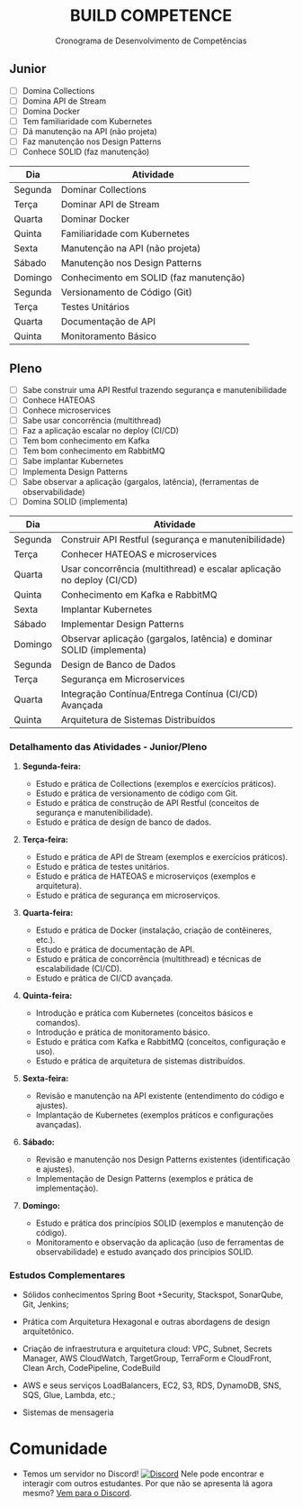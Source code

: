 <h1 align="center"> BUILD COMPETENCE </h1>

<p align="center">
 Cronograma de Desenvolvimento de Competências
<p align="center">



## Junior

- [ ] Domina Collections
- [ ] Domina API de Stream
- [ ] Domina Docker
- [ ] Tem familiaridade com Kubernetes
- [ ] Dá manutenção na API (não projeta)
- [ ] Faz manutenção nos Design Patterns
- [ ] Conhece SOLID (faz manutenção)

| Dia      | Atividade                                   |
|----------|---------------------------------------------|
| Segunda  | Dominar Collections                         |
| Terça    | Dominar API de Stream                       |
| Quarta   | Dominar Docker                              |
| Quinta   | Familiaridade com Kubernetes                |
| Sexta    | Manutenção na API (não projeta)             |
| Sábado   | Manutenção nos Design Patterns              |
| Domingo  | Conhecimento em SOLID (faz manutenção)      |
| Segunda  | Versionamento de Código (Git)               |
| Terça    | Testes Unitários                            |
| Quarta   | Documentação de API                         |
| Quinta   | Monitoramento Básico                        |

## Pleno

- [ ] Sabe construir uma API Restful trazendo segurança e manutenibilidade
- [ ] Conhece HATEOAS
- [ ] Conhece microservices
- [ ] Sabe usar concorrência (multithread)
- [ ] Faz a aplicação escalar no deploy (CI/CD)
- [ ] Tem bom conhecimento em Kafka
- [ ] Tem bom conhecimento em RabbitMQ
- [ ] Sabe implantar Kubernetes
- [ ] Implementa Design Patterns
- [ ] Sabe observar a aplicação (gargalos, latência), (ferramentas de observabilidade)
- [ ] Domina SOLID (implementa)

| Dia      | Atividade                                                            |
|----------|----------------------------------------------------------------------|
| Segunda  | Construir API Restful (segurança e manutenibilidade)                 |
| Terça    | Conhecer HATEOAS e microservices                                     |
| Quarta   | Usar concorrência (multithread) e escalar aplicação no deploy (CI/CD)|
| Quinta   | Conhecimento em Kafka e RabbitMQ                                     |
| Sexta    | Implantar Kubernetes                                                 |
| Sábado   | Implementar Design Patterns                                          |
| Domingo  | Observar aplicação (gargalos, latência) e dominar SOLID (implementa) |
| Segunda  | Design de Banco de Dados                                             |
| Terça    | Segurança em Microservices                                           |
| Quarta   | Integração Contínua/Entrega Contínua (CI/CD) Avançada                |
| Quinta   | Arquitetura de Sistemas Distribuídos                                 |


### Detalhamento das Atividades - Junior/Pleno

1. **Segunda-feira:**
   - Estudo e prática de Collections (exemplos e exercícios práticos).
   - Estudo e prática de versionamento de código com Git.
   - Estudo e prática de construção de API Restful (conceitos de segurança e manutenibilidade).
   - Estudo e prática de design de banco de dados.

2. **Terça-feira:**
   - Estudo e prática de API de Stream (exemplos e exercícios práticos).
   - Estudo e prática de testes unitários.
   - Estudo e prática de HATEOAS e microserviços (exemplos e arquitetura).
   - Estudo e prática de segurança em microserviços.

3. **Quarta-feira:**
   - Estudo e prática de Docker (instalação, criação de contêineres, etc.).
   - Estudo e prática de documentação de API.
   - Estudo e prática de concorrência (multithread) e técnicas de escalabilidade (CI/CD).
   - Estudo e prática de CI/CD avançada.

4. **Quinta-feira:**
   - Introdução e prática com Kubernetes (conceitos básicos e comandos).
   - Introdução e prática de monitoramento básico.
   - Estudo e prática com Kafka e RabbitMQ (conceitos, configuração e uso).
   - Estudo e prática de arquitetura de sistemas distribuídos.   

5. **Sexta-feira:**
   - Revisão e manutenção na API existente (entendimento do código e ajustes).
   - Implantação de Kubernetes (exemplos práticos e configurações avançadas).

6. **Sábado:**
   - Revisão e manutenção nos Design Patterns existentes (identificação e ajustes).
   - Implementação de Design Patterns (exemplos e prática de implementação).

7. **Domingo:**
   - Estudo e prática dos princípios SOLID (exemplos e manutenção de código).
   - Monitoramento e observação da aplicação (uso de ferramentas de observabilidade) e estudo avançado dos princípios SOLID.


### Estudos Complementares

- Sólidos conhecimentos Spring Boot +Security, Stackspot, SonarQube, Git, Jenkins; 

- Prática com Arquitetura Hexagonal e outras abordagens de design arquitetônico. 

- Criação de infraestrutura e arquitetura cloud: 
VPC, Subnet, Secrets Manager, AWS CloudWatch, TargetGroup, TerraForm e CloudFront, Clean Arch, CodePipeline, CodeBuild 

- AWS e seus serviços 
LoadBalancers, EC2, S3, RDS, DynamoDB, SNS, SQS, Glue, Lambda, etc.; 

- Sistemas de mensageria
# Comunidade

- Temos um servidor no Discord! [![Discord](https://img.shields.io/discord/866378348368625704.svg?label=&logo=discord&logoColor=ffffff&color=7389D8&labelColor=6A7EC2)](https://discord.gg/GFrFRUt6wa) Nele pode encontrar e interagir com outros estudantes. Por que não se apresenta lá agora mesmo? [Vem para o Discord](https://discord.gg/GFrFRUt6wa).
